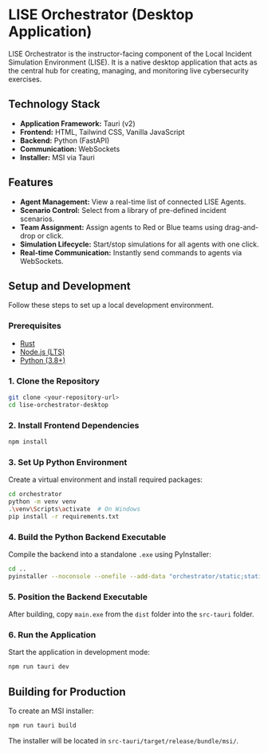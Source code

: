 # LISE Orchestrator (Desktop Application)

LISE Orchestrator is the instructor-facing component of the Local Incident Simulation Environment (LISE). It is a native desktop application that acts as the central hub for creating, managing, and monitoring live cybersecurity exercises.

## Technology Stack

- **Application Framework:** Tauri (v2)
- **Frontend:** HTML, Tailwind CSS, Vanilla JavaScript
- **Backend:** Python (FastAPI)
- **Communication:** WebSockets
- **Installer:** MSI via Tauri

## Features

- **Agent Management:** View a real-time list of connected LISE Agents.
- **Scenario Control:** Select from a library of pre-defined incident scenarios.
- **Team Assignment:** Assign agents to Red or Blue teams using drag-and-drop or click.
- **Simulation Lifecycle:** Start/stop simulations for all agents with one click.
- **Real-time Communication:** Instantly send commands to agents via WebSockets.

## Setup and Development

Follow these steps to set up a local development environment.

### Prerequisites

- [Rust](https://www.rust-lang.org/tools/install)
- [Node.js (LTS)](https://nodejs.org/)
- [Python (3.8+)](https://www.python.org/downloads/)

### 1. Clone the Repository

```sh
git clone <your-repository-url>
cd lise-orchestrator-desktop
```

### 2. Install Frontend Dependencies

```sh
npm install
```

### 3. Set Up Python Environment

Create a virtual environment and install required packages:

```sh
cd orchestrator
python -m venv venv
.\venv\Scripts\activate  # On Windows
pip install -r requirements.txt
```

### 4. Build the Python Backend Executable

Compile the backend into a standalone `.exe` using PyInstaller:

```sh
cd ..
pyinstaller --noconsole --onefile --add-data "orchestrator/static;static" orchestrator/main.py
```

### 5. Position the Backend Executable

After building, copy `main.exe` from the `dist` folder into the `src-tauri` folder.

### 6. Run the Application

Start the application in development mode:

```sh
npm run tauri dev
```

## Building for Production

To create an MSI installer:

```sh
npm run tauri build
```

The installer will be located in `src-tauri/target/release/bundle/msi/`.
